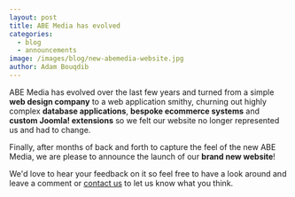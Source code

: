 ```yaml
---
layout: post
title: ABE Media has evolved
categories:
  - blog
  - announcements
image: /images/blog/new-abemedia-website.jpg
author: Adam Bouqdib
---
```


ABE Media has evolved over the last few years and turned from a simple **web design company** to a web application smithy, churning out highly complex **database applications**, **bespoke ecommerce systems** and **custom Joomla! extensions** so we felt our website no longer represented us and had to change.

Finally, after months of back and forth to capture the feel of the new ABE Media, we are please to announce the launch of our **brand new website**!

We'd love to hear your feedback on it so feel free to have a look around and leave a comment or [contact us](/contact) to let us know what you think.
